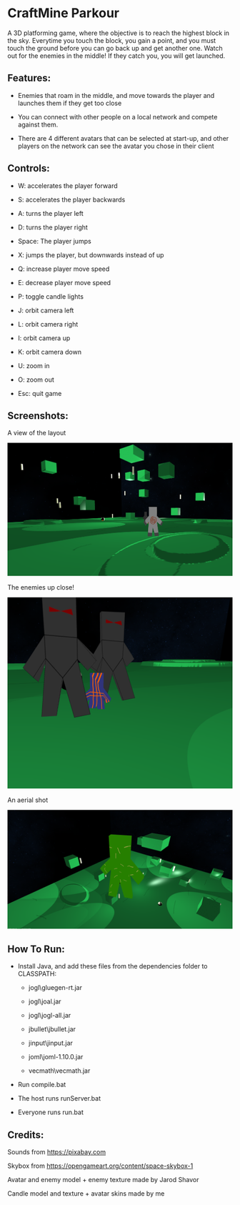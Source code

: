 # CraftMine Parkour

A 3D platforming game, where the objective is to reach the highest block in the sky. Everytime you touch the block, you gain a point, and you must touch the ground before you can go back up and get another one. Watch out for the enemies in the middle! If they catch you, you will get launched.

## Features:

- Enemies that roam in the middle, and move towards the player and launches them if they get too close

- You can connect with other people on a local network and compete against them.

- There are 4 different avatars that can be selected at start-up, and other players on the network can see the avatar you chose in their client

## Controls:

- W: accelerates the player forward

- S: accelerates the player backwards

- A: turns the player left

- D: turns the player right

- Space: The player jumps

- X: jumps the player, but downwards instead of up

- Q: increase player move speed

- E: decrease player move speed

- P: toggle candle lights

- J: orbit camera left

- L: orbit camera right

- I: orbit camera up

- K: orbit camera down

- U: zoom in

- O: zoom out

- Esc: quit game

## Screenshots:

A view of the layout

<img src="screenshots\screen1.png"></img>

The enemies up close!

<img src="screenshots\screen2.png"></img>

An aerial shot

<img src="screenshots\screen3.png"></img>

## How To Run:

- Install Java, and add these files from the dependencies folder to CLASSPATH:

  - jogl\gluegen-rt.jar

  - jogl\joal.jar

  - jogl\jogl-all.jar

  - jbullet\jbullet.jar

  - jinput\jinput.jar

  - joml\joml-1.10.0.jar

  - vecmath\vecmath.jar

- Run compile.bat

- The host runs runServer.bat

- Everyone runs run.bat

## Credits:

Sounds from https://pixabay.com

Skybox from https://opengameart.org/content/space-skybox-1

Avatar and enemy model + enemy texture made by Jarod Shavor

Candle model and texture + avatar skins made by me
